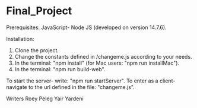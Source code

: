# Final_Project

Prerequisites:
JavaScript- Node JS (developed on version 14.7.6).

Installation:
1. Clone the project.
2. Change the constants defined in /changeme.js according to your needs.
3. In the terminal: "npm install" (for Mac users: "npm run installMac").
4. In the terminal: "npm run build-web".

To start the server- write: "npm run startServer".
To enter as a client- navigate to the url defined in the file: "changeme.js".



Writers
Roey Peleg
Yair Yardeni

